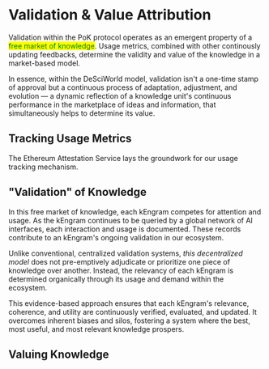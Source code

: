# Validation & Value Attribution

Validation within the PoK protocol operates as an emergent property of a <mark style="color:green;">free market of knowledge</mark>. Usage metrics, combined with other continously updating feedbacks, determine the validity and value of the knowledge in a market-based model.

In essence, within the DeSciWorld model, validation isn't a one-time stamp of approval but a continuous process of adaptation, adjustment, and evolution — a dynamic reflection of a knowledge unit's continuous performance in the marketplace of ideas and information, that simultaneously helps to determine its value.

## Tracking Usage Metrics

The Ethereum Attestation Service lays the groundwork for our usage tracking mechanism.

## "Validation" of Knowledge

In this free market of knowledge, each kEngram competes for attention and usage. As the kEngram continues to be queried by a global network of AI interfaces, each interaction and usage is documented. These records contribute to an kEngram's ongoing validation in our ecosystem.&#x20;

Unlike conventional, centralized validation systems, _this decentralized model_ does not pre-emptively adjudicate or prioritize one piece of knowledge over another. Instead, the relevancy of each kEngram is determined organically through its usage and demand within the ecosystem.

This evidence-based approach ensures that each kEngram's relevance, coherence, and utility are continuously verified, evaluated, and updated. It overcomes inherent biases and silos, fostering a system where the best, most useful, and most relevant knowledge prospers.

## Valuing Knowledge
